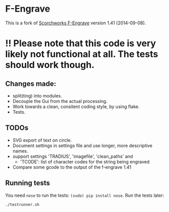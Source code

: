 # F-Engrave

This is a fork of [Scorchworks F-Engrave](http://www.scorchworks.com/Fengrave/fengrave.html) version 1.41 (2014-09-08).

# !! Please note that this code is very likely not functional at all. The tests should work though.


## Changes made:

 - split(ting) into modules.
 - Decouple the Gui from the actual processing.
 - Work towards a clean, consitent coding style, by using flake.
 - Tests.

## TODOs
 - SVG export of text on circle.
 - Document settings in settings file and use longer, more descriptive names.
 - support settings 'TRADIUS', 'imagefile', 'clean_paths' and
   * 'TCODE': list of character codes for the string being engraved
 - Compare some gcode to the output of the f-engrave 1.41

## Running tests

You need `nose` to run the tests: `(sudo) pip install nose`. Run the tests later:
```
./testrunner.sh
```
